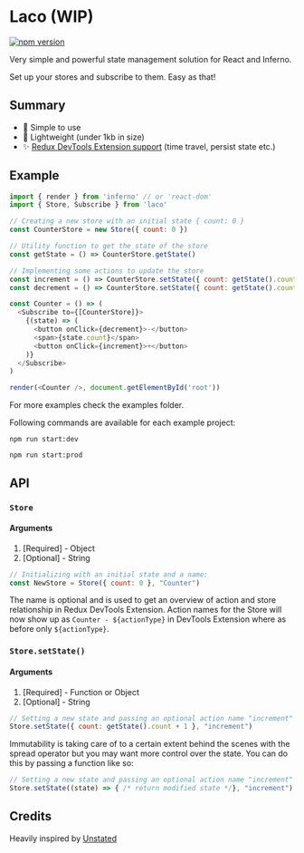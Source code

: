 # Laco (WIP)
[![npm version](https://badge.fury.io/js/laco.svg)](https://badge.fury.io/js/laco)

Very simple and powerful state management solution for React and Inferno.

Set up your stores and subscribe to them. Easy as that!

## Summary
- :rocket: Simple to use
- :tada: Lightweight (under 1kb in size)
- :sparkles: [Redux DevTools Extension support](https://github.com/zalmoxisus/redux-devtools-extension) (time travel, persist state etc.)

## Example
```javascript
import { render } from 'inferno' // or 'react-dom'
import { Store, Subscribe } from 'laco'

// Creating a new store with an initial state { count: 0 }
const CounterStore = new Store({ count: 0 })

// Utility function to get the state of the store
const getState = () => CounterStore.getState()

// Implementing some actions to update the store
const increment = () => CounterStore.setState({ count: getState().count + 1 })
const decrement = () => CounterStore.setState({ count: getState().count - 1 })

const Counter = () => (
  <Subscribe to={[CounterStore]}>
    {(state) => (
      <button onClick={decrement}>-</button>
      <span>{state.count}</span>
      <button onClick={increment}>+</button>
    )}
  </Subscribe>
)

render(<Counter />, document.getElementById('root'))
```

For more examples check the examples folder.

Following commands are available for each example project:

`npm run start:dev`

`npm run start:prod`

## API
### `Store`
#### Arguments
1. [Required] - Object
2. [Optional] - String
```javascript
// Initializing with an initial state and a name:
const NewStore = Store({ count: 0 }, "Counter")
```
The name is optional and is used to get an overview of action and store relationship in Redux DevTools Extension. Action names for the Store will now show up as `Counter - ${actionType}` in DevTools Extension where as before only `${actionType}`.

### `Store.setState()`
#### Arguments
1. [Required] - Function or Object
2. [Optional] - String
```javascript
// Setting a new state and passing an optional action name "increment"
Store.setState({ count: getState().count + 1 }, "increment")
```
Immutability is taking care of to a certain extent behind the scenes with the spread operator but you may want more control over the state. You can do this by passing a function like so:
```javascript
// Setting a new state and passing an optional action name "increment"
Store.setState((state) => { /* return modified state */}, "increment")
```

## Credits
Heavily inspired by [Unstated](https://github.com/jamiebuilds/unstated)

